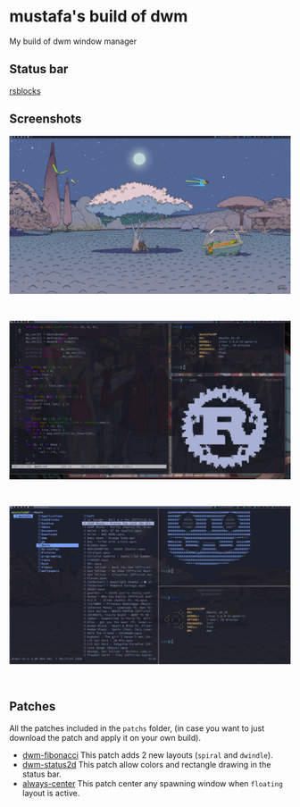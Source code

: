 # mustafa's build of dwm
My build of dwm window manager

## Status bar
[rsblocks](https://github.com/MustafaSalih1993/rsblocks)

## Screenshots
<p align="center">
	<img src="./screenshots/1.png"/>
</p><br>
<p align="center">
	<img src="./screenshots/2.png"/>
</p><br>
<p align="center">
	<img src="./screenshots/3.png"/>
</p><br>

## Patches
All the patches included in the `patchs` folder, (in case you want to just download the patch and apply it on your own build).

* [dwm-fibonacci](https://dwm.suckless.org/patches/fibonacci/) This patch adds 2 new layouts (`spiral` and `dwindle`).
* [dwm-status2d](https://dwm.suckless.org/patches/status2d/) This patch allow colors and rectangle drawing in the status bar.
* [always-center](https://dwm.suckless.org/patches/alwayscenter/) This patch center any spawning window when `floating` layout is active.
